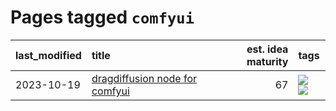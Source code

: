 # Pages tagged `comfyui`

|last_modified|title|est. idea maturity|tags
|:---|:---|---:|:---|
|2023-10-19|[dragdiffusion node for comfyui](../comfyui_dragdiffusion.md)|67|[![](https://img.shields.io/badge/tag-comfyui-be4650)](../tags/comfyui.md) [![](https://img.shields.io/badge/tag-tooling-1743a)](../tags/tooling.md)|